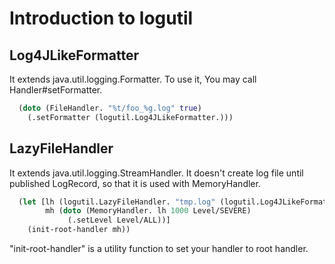 # Introduction to logutil

## Log4JLikeFormatter

It extends java.util.logging.Formatter.
To use it, You may call Handler#setFormatter.

```Clojure
  (doto (FileHandler. "%t/foo_%g.log" true)
    (.setFormatter (logutil.Log4JLikeFormatter.)))
```

## LazyFileHandler

It extends java.util.logging.StreamHandler.
It doesn't create log file until published LogRecord, so that it is used with MemoryHandler.

```Clojure
  (let [lh (logutil.LazyFileHandler. "tmp.log" (logutil.Log4JLikeFormatter.))
        mh (doto (MemoryHandler. lh 1000 Level/SEVERE)
             (.setLevel Level/ALL))]
    (init-root-handler mh))
```

"init-root-handler" is a utility function to set your handler to root handler.
